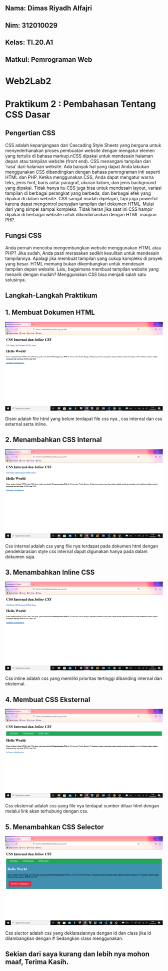 ## Nama: Dimas Riyadh Alfajri
## Nim: 312010029
## Kelas: TI.20.A1
## Matkul: Pemrograman Web


# Web2Lab2
# Praktikum 2 : Pembahasan Tentang CSS Dasar

## Pengertian CSS
CSS adalah kepanjangaan dari Cascading Style Sheets yang berguna untuk menyederhanakan proses pembuatan website dengan mengatur elemen yang tertulis di bahasa markup.nCSS dipakai untuk mendesain halaman depan atau tampilan website (front end). CSS menangani tampilan dan ‘rasa’ dari halaman website. Ada banyak hal yang dapat Anda lakukan menggunakan CSS dibandingkan dengan bahasa pemrograman inti seperti HTML dan PHP. Ketika menggunakan CSS, Anda dapat mengatur warna teks, jenis font, baris antar paragraf, ukuran kolom, dan jenis background yang dipakai. Tidak hanya itu CSS juga bisa untuk mendesain layout, variasi tampilan di berbagai perangkat yang berbeda, dan berbagai efek yang dipakai di dalam website. CSS sangat mudah dipelajari, tapi juga powerful karena dapat mengontrol penyajian tampilan dari dokumen HTML. Mulai dari yang simpel sampai kompleks. Tidak heran jika saat ini CSS hampir dipakai di berbagai website untuk dikombinasikan dengan HTML maupun PHP.

## Fungsi CSS
Anda pernah mencoba mengembangkan website menggunakan HTML atau PHP? Jika sudah, Anda pasti merasakan sedikit kesulitan untuk mendesain tampilannya. Apalagi jika membuat tampilan yang cukup kompleks di proyek yang besar. HTML memang bukan dikembangkan untuk mendesain tampilan depan website. Lalu, bagaimana membuat tampilan website yang menarik dengan mudah? Menggunakan CSS bisa menjadi salah satu solusinya.

## Langkah-Langkah Praktikum
## 1. Membuat Dokumen HTML

![gambar1](screenshot/hasil1.png)

Disini adalah file html yang belum terdapat file css nya , css internal dan css external serta inline.

## 2. Menambahkan CSS Internal

![gambar1](screenshot/hasil2.png)

Css internal adalah css yang file nya terdapat pada dokumen html dengan pendeklarasian style css internal dapat digunakan hanya pada dalam dokumen saja.

## 3. Menambahkan Inline CSS

![gambar1](screenshot/hasil2.png)

Css inline adalah css yang memiliki prioritas tertinggi dibanding internal dan eksternal.

## 4. Membuat CSS Eksternal

![gambar1](screenshot/hasil3.png)

Css eksternal adalah css yang file nya terdapat sumber diluar html dengan melalui link akan terhubung dengan css.

## 5. Menambahkan CSS Selector

![gambar1](screenshot/hasil4.png)

Css slector adalah css yang deklarasiannya dengan id dan class jika id dilambangkan dengan # Sedangkan class menggunakan.

## Sekian dari saya kurang dan lebih nya mohon maaf, Terima Kasih.









